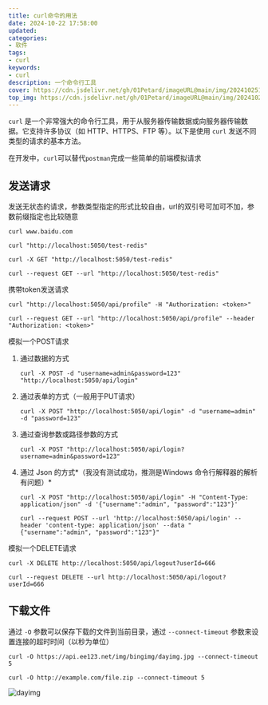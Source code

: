 ```yaml
---
title: curl命令的用法
date: 2024-10-22 17:58:00
updated:
categories: 
- 软件
tags: 
- curl
keywords:
- curl
description: 一个命令行工具
cover: https://cdn.jsdelivr.net/gh/01Petard/imageURL@main/img/202410251942326.png
top_img: https://cdn.jsdelivr.net/gh/01Petard/imageURL@main/img/202410221802081.png
---
```


`curl` 是一个非常强大的命令行工具，用于从服务器传输数据或向服务器传输数据。它支持许多协议（如 HTTP、HTTPS、FTP 等）。以下是使用 `curl` 发送不同类型的请求的基本方法。

在开发中，`curl`可以替代`postman`完成一些简单的前端模拟请求

## 发送请求

发送无状态的请求，参数类型指定的形式比较自由，url的双引号可加可不加，参数前缀指定也比较随意

```shell
curl www.baidu.com
```

```shell
curl "http://localhost:5050/test-redis"
```

```shell
curl -X GET "http://localhost:5050/test-redis"
```

```shell
curl --request GET --url "http://localhost:5050/test-redis"
```

携带token发送请求

```shell
curl "http://localhost:5050/api/profile" -H "Authorization: <token>"
```

```shell
curl --request GET --url "http://localhost:5050/api/profile" --header "Authorization: <token>"
```

模拟一个POST请求

1. 通过数据的方式

   ```shell
   curl -X POST -d "username=admin&password=123" "http://localhost:5050/api/login"
   ```

2. 通过表单的方式（一般用于PUT请求）

   ```shell
   curl -X POST "http://localhost:5050/api/login" -d "username=admin" -d "password=123"
   ```

3. 通过查询参数或路径参数的方式

   ```shell
   curl -X POST "http://localhost:5050/api/login?username=admin&password=123"
   ```

4. 通过 Json 的方式*（我没有测试成功，推测是Windows 命令行解释器的解析有问题）*

   ```shell
   curl -X POST "http://localhost:5050/api/login" -H "Content-Type: application/json" -d '{"username":"admin", "password":"123"}'
   ```

   ```shell
   curl --request POST --url 'http://localhost:5050/api/login' --header 'content-type: application/json' --data "{"username":"admin", "password":"123"}"
   ```

模拟一个DELETE请求

```shell
curl -X DELETE http://localhost:5050/api/logout?userId=666
```

```shell
curl --request DELETE --url http://localhost:5050/api/logout?userId=666
```

## 下载文件

通过 `-O` 参数可以保存下载的文件到当前目录，通过 `--connect-timeout` 参数来设置连接的超时时间（以秒为单位）

```shell
curl -O https://api.ee123.net/img/bingimg/dayimg.jpg --connect-timeout 5
```

```shell
curl -O http://example.com/file.zip --connect-timeout 5
```

![dayimg](https://cdn.jsdelivr.net/gh/01Petard/imageURL@main/img/202410221737880.jpg)











